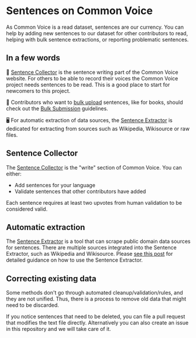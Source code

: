 # Sentences on Common Voice

As Common Voice is a read dataset, sentences are our currency. You can help by adding new sentences to our dataset for other contributors to read, helping with bulk sentence extractions, or reporting problematic sentences.

## In a few words

📝 [Sentence Collector](https://commonvoice.mozilla.org/write) is the sentence writing part of the Common Voice website. For others to be able to record their voices the Common Voice project needs sentences to be read. This is a good place to start for newcomers to this project.

📘 Contributors who want to [bulk upload](https://en.wikipedia.org/wiki/Bulk_insert) sentences, like for books, should check out the [Bulk Submission](https://github.com/common-voice/common-voice/blob/main/docs/sumbitting-bulk-sentences.md) guidelines.

🖥️ For automatic extraction of data sources, the [Sentence Extractor](https://github.com/Common-Voice/cv-sentence-extractor) is dedicated for extracting from sources such as Wikipedia, Wikisource or raw files.

## Sentence Collector

The [Sentence Collector](https://commonvoice.mozilla.org/write) is the "write" section of Common Voice. You can either:

- Add sentences for your language
- Validate sentences that other contributors have added

Each sentence requires at least two upvotes from human validation to be considered valid.

## Automatic extraction

The [Sentence Extractor](https://github.com/Common-Voice/cv-sentence-extractor) is a tool that can scrape public domain data sources for sentences. There are multiple sources integrated into the Sentence Extractor, such as Wikipedia and Wikisource. Please [see this post](https://discourse.mozilla.org/t/sentence-extractor-current-status-and-workflow-summary/62332) for detailed guidance on how to use the Sentence Extractor.

## Correcting existing data

Some methods don't go through automated cleanup/validation/rules, and they are not unified. Thus, there is a process to remove old data that might need to be discarded.

If you notice sentences that need to be deleted, you can file a pull request that modifies the text file directly. Alternatively you can also create an issue in this repository and we will take care of it.
